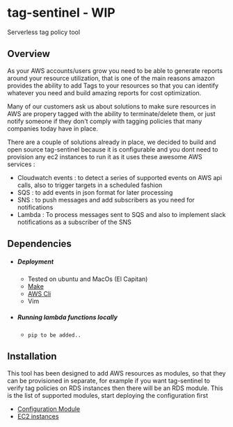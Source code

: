 # tag-sentinel - WIP
Serverless tag policy tool

## Overview
As your AWS accounts/users grow you need to be able to generate reports around your resource utilization, that is one of the main reasons amazon provides the ability to add Tags to your resources so that you can identify whatever you need and build amazing reports for cost optimization.

Many of our customers ask us about solutions to make sure resources in AWS are propery tagged with the ability to terminate/delete them, or just notify someone if they don't comply with tagging policies that many companies today have in place.

There are a couple of solutions already in place, we decided to build and open source tag-sentinel because it is configurable and you dont need to provision any ec2 instances to run it as it uses these awesome AWS services :

- Cloudwatch events : to detect a series of supported events on AWS api calls, also to trigger targets in a scheduled fashion
- SQS : to add events in json format for later processing
- SNS : to push messages and add subscribers as you need for notifications
- Lambda : To process messages sent to SQS and also to implement slack notifications as a subscriber of the SNS

## Dependencies
- ##### Deployment
  - Tested on ubuntu and MacOs (El Capitan)
  - [Make](https://www.gnu.org/software/make/)
  - [AWS Cli](https://aws.amazon.com/cli/)
  - Vim

- ##### Running lambda functions locally
  - `pip to be added..`

## Installation
This tool has been designed to add AWS resources as modules, so that they can be provisioned in separate, for example if you want tag-sentinel to verify tag policies on RDS instances then there will be an RDS module. This is the list of supported modules, start deploying the configuration first

- [Configuration Module](config)
- [EC2 instances](services/ec2)
